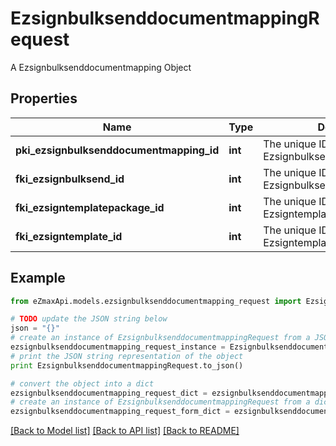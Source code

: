 # EzsignbulksenddocumentmappingRequest

A Ezsignbulksenddocumentmapping Object

## Properties

Name | Type | Description | Notes
------------ | ------------- | ------------- | -------------
**pki_ezsignbulksenddocumentmapping_id** | **int** | The unique ID of the Ezsignbulksenddocumentmapping. | [optional] 
**fki_ezsignbulksend_id** | **int** | The unique ID of the Ezsignbulksend | 
**fki_ezsigntemplatepackage_id** | **int** | The unique ID of the Ezsigntemplatepackage | [optional] 
**fki_ezsigntemplate_id** | **int** | The unique ID of the Ezsigntemplate | [optional] 

## Example

```python
from eZmaxApi.models.ezsignbulksenddocumentmapping_request import EzsignbulksenddocumentmappingRequest

# TODO update the JSON string below
json = "{}"
# create an instance of EzsignbulksenddocumentmappingRequest from a JSON string
ezsignbulksenddocumentmapping_request_instance = EzsignbulksenddocumentmappingRequest.from_json(json)
# print the JSON string representation of the object
print EzsignbulksenddocumentmappingRequest.to_json()

# convert the object into a dict
ezsignbulksenddocumentmapping_request_dict = ezsignbulksenddocumentmapping_request_instance.to_dict()
# create an instance of EzsignbulksenddocumentmappingRequest from a dict
ezsignbulksenddocumentmapping_request_form_dict = ezsignbulksenddocumentmapping_request.from_dict(ezsignbulksenddocumentmapping_request_dict)
```
[[Back to Model list]](../README.md#documentation-for-models) [[Back to API list]](../README.md#documentation-for-api-endpoints) [[Back to README]](../README.md)


